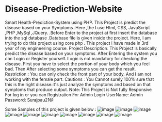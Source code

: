 # Disease-Prediction-Website
Smart Health-Prediction-System using PHP.
This Project is predict the disease based on your Symptoms .Here ,the I use Html, CSS, JavaScript ,PHP ,MySql ,JQuery. .Before Enter to the project at first insert the database into the sql database .Database file is given inside the project.
Here, I am trying to do this project using core php .
This project I have made in 3rd year of my engineering course.
Project Description: This Project is basically predict the disease based on your symptoms. After Entering the system you can Login or Register yourself. Login is not mandatory for checking the disease. First you have to select the portion of your body which you feel bad. Then After selecting some symptoms you can get the result.
Restriction : You can only check the front part of your body. And I am not working with the female part.
Cautions : You Cannot surely 100% sure that this is the right disease.It's just analyze the symptoms and based on that symptoms that produce output.
Note: This Project is Not fully Responsive
For log in or you can Registration
For Admin Login UserName: Admin Password: Surajpau21@

Some Samples of this project is given below :
![image](https://github.com/deeprajdas02/Disease-Prediction-Website/assets/77189362/e9accb6f-c1c4-46da-9956-10e799f2cbfa)
![image](https://github.com/deeprajdas02/Disease-Prediction-Website/assets/77189362/bb39ec68-5ae7-4061-b6d4-c97543223816)
![image](https://github.com/deeprajdas02/Disease-Prediction-Website/assets/77189362/0f6377e8-e9bc-4430-a823-fcbfb2a057c8)
![image](https://github.com/deeprajdas02/Disease-Prediction-Website/assets/77189362/f22070b0-9d61-4c5f-92cf-6b654a686638)
![image](https://github.com/deeprajdas02/Disease-Prediction-Website/assets/77189362/74ec7367-9e3e-4b27-8179-4db74309033c)
![image](https://github.com/deeprajdas02/Disease-Prediction-Website/assets/77189362/61ac25c4-12f4-4d30-aa04-4eb05193f7b8)
![image](https://github.com/deeprajdas02/Disease-Prediction-Website/assets/77189362/7482076c-9525-4ba6-9de1-06ab22af6ba6)
![image](https://github.com/deeprajdas02/Disease-Prediction-Website/assets/77189362/46afb6d8-7df2-4f1e-8052-f20208a26c39)
![image](https://github.com/deeprajdas02/Disease-Prediction-Website/assets/77189362/1cf9eff6-0030-4971-9d8d-29b4ba31343c)
![image](https://github.com/deeprajdas02/Disease-Prediction-Website/assets/77189362/5a23f8a5-34c2-47a3-8a3e-802f8bbc731a)
